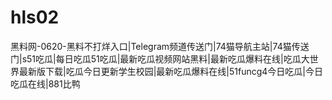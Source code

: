 # hls02
黑料网-0620-黑料不打烊入口|Telegram频道传送门|74猫导航主站|74猫传送门|s51吃瓜|每日吃瓜51吃瓜|最新吃瓜视频网站黑料|最新吃瓜爆料在线|吃瓜大世界最新版下载|吃瓜今日更新学生校园|最新吃瓜爆料在线|51funcg4今日吃瓜|今日吃瓜在线|881比鸭
